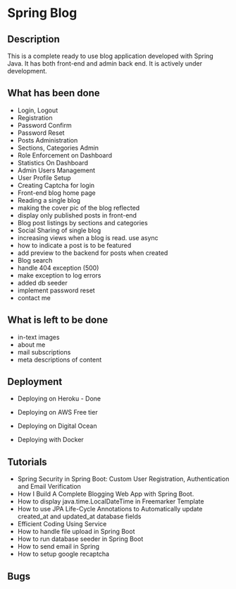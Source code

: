 Spring Blog
===========

Description
------------
This is a complete ready to use blog application developed with Spring Java. It has both front-end and admin back end.
It is actively under development.

What has been done
------------------
- Login, Logout
- Registration
- Password Confirm
- Password Reset
- Posts Administration
- Sections, Categories Admin
- Role Enforcement on Dashboard
- Statistics On Dashboard
- Admin Users Management
- User Profile Setup
- Creating Captcha for login
- Front-end blog home page
- Reading a single blog
- making the cover pic of the blog reflected
- display only published posts in front-end
- Blog post listings by sections and categories
- Social Sharing of single blog
- increasing views when a blog is read. use async
- how to indicate a post is to be featured
- add preview to the backend for posts when created
- Blog search
- handle 404 exception (500)
- make exception to log errors
- added db seeder
- implement password reset
- contact me

What is left to be done
-----------------------
- in-text images
- about me
- mail subscriptions
- meta descriptions of content

Deployment
----------
- Deploying on Heroku - Done

- Deploying on AWS Free tier
- Deploying on Digital Ocean

- Deploying with Docker

Tutorials
---------
- Spring Security in Spring Boot: Custom User Registration, Authentication and Email Verification
- How I Build A Complete Blogging Web App with Spring Boot.
- How to display java.time.LocalDateTime in Freemarker Template
- How to use JPA Life-Cycle Annotations to Automatically update created_at and updated_at database fields
- Efficient Coding Using Service
- How to handle file upload in Spring Boot
- How to run database seeder in Spring Boot
- How to send email in Spring
- How to setup google recaptcha 

Bugs
------
